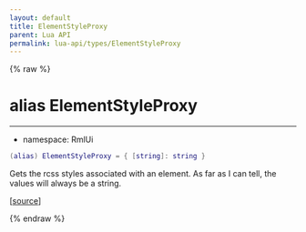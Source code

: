 ```yaml
---
layout: default
title: ElementStyleProxy
parent: Lua API
permalink: lua-api/types/ElementStyleProxy
---
```


{% raw %}

# alias ElementStyleProxy
---

- namespace: RmlUi



```lua
(alias) ElementStyleProxy = { [string]: string }
```




Gets the rcss styles associated with an element. As far as I can tell, the values will always be a string.

[<a href="https://github.com/beyond-all-reason/RecoilEngine/blob/b4d0041e4c68c34dace9abf492f9193d28ef5d7e/rts/Rml/SolLua/bind/Global.cpp#L128-L131" target="_blank">source</a>]


{% endraw %}